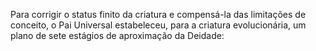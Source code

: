 ﻿Para corrigir o status finito da criatura e compensá-la das  limitações de conceito, o Pai Universal estabeleceu, para a criatura evolucionária, um plano de sete estágios de aproximação da Deidade: